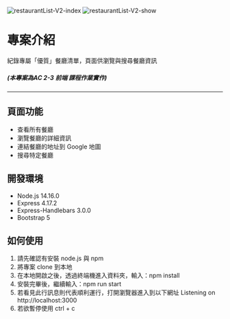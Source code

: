 ![restaurantList-V2-index](https://user-images.githubusercontent.com/100117913/161391595-291ae433-b0cd-4b60-bed9-e5634404067b.png)
![restaurantList-V2-show](https://user-images.githubusercontent.com/100117913/161391600-9f22f2cb-b043-48ae-847c-6428318ede09.png)

# 專案介紹

紀錄專屬「優質」餐廳清單，頁面供瀏覽與搜尋餐廳資訊
##### (本專案為AC 2-3 前端 課程作業實作)
---

頁面功能
---
- 查看所有餐廳
- 瀏覽餐廳的詳細資訊
- 連結餐廳的地址到 Google 地圖
- 搜尋特定餐廳

開發環境
---
- Node.js 14.16.0
- Express 4.17.2
- Express-Handlebars 3.0.0
- Bootstrap 5


如何使用
---
1. 請先確認有安裝 node.js 與 npm
2. 將專案 clone 到本地
3. 在本地開啟之後，透過終端機進入資料夾，輸入：npm install
4. 安裝完畢後，繼續輸入：npm run start
5. 若看見此行訊息則代表順利運行，打開瀏覽器進入到以下網址
Listening on http://localhost:3000
6. 若欲暫停使用 ctrl + c

